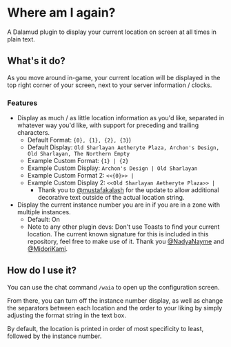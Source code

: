 # Where am I again?

A Dalamud plugin to display your current location on screen at all times in plain text.

## What's it do?

As you move around in-game, your current location will be displayed in the top right corner of your screen, next to your server information / clocks.

### Features

- Display as much / as little location information as you'd like, separated in whatever way you'd like, with support for preceding and trailing characters.
  - Default Format: `{0}, {1}, {2}, {3}`)
  - Default Display: `Old Sharlayan Aetheryte Plaza, Archon's Design, Old Sharlayan, The Northern Empty`
  - Example Custom Format: `{1} | {2}`
  - Example Custom Display: `Archon's Design | Old Sharlayan`
  - Example Custom Format 2: `<<{0}>> |`
  - Example Custom Display 2: `<<Old Sharlayan Aetheryte Plaza>> |`
    - Thank you to [@mustafakalash](https://github.com/mustafakalash) for the update to allow additional decorative text outside of the actual location string.
- Display the current instance number you are in if you are in a zone with multiple instances.  
  - Default: On
  - Note to any other plugin devs: Don't use Toasts to find your current location.  The current known signature for this is included in this repository, feel free to make use of it.  Thank you [@NadyaNayme](https://github.com/NadyaNayme) and [@MidoriKami](https://github.com/MidoriKami).

## How do I use it?

You can use the chat command `/waia` to open up the configuration screen.

From there, you can turn off the instance number display, as well as change the separators between each location and the order to your liking by simply adjusting the format string in the text box.

By default, the location is printed in order of most specificity to least, followed by the instance number.
